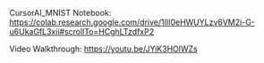 CursorAI_MNIST Notebook: https://colab.research.google.com/drive/1IlI0eHWUYLzv6VM2i-G-u6UkaGfL3xii#scrollTo=HCghLTzdfxP2

Video Walkthrough: https://youtu.be/JYiK3HOlWZs
